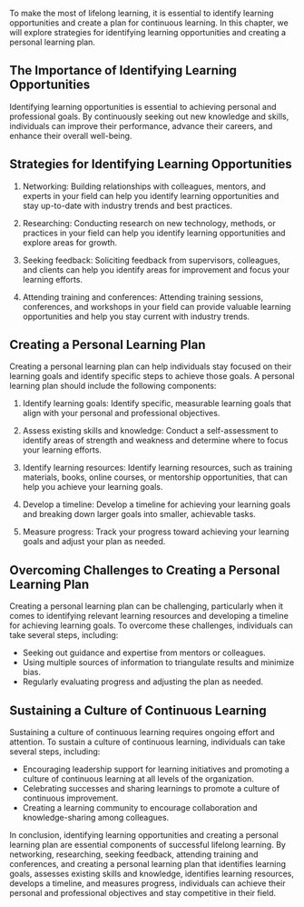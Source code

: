 
To make the most of lifelong learning, it is essential to identify learning opportunities and create a plan for continuous learning. In this chapter, we will explore strategies for identifying learning opportunities and creating a personal learning plan.

The Importance of Identifying Learning Opportunities
----------------------------------------------------

Identifying learning opportunities is essential to achieving personal and professional goals. By continuously seeking out new knowledge and skills, individuals can improve their performance, advance their careers, and enhance their overall well-being.

Strategies for Identifying Learning Opportunities
-------------------------------------------------

1. Networking: Building relationships with colleagues, mentors, and experts in your field can help you identify learning opportunities and stay up-to-date with industry trends and best practices.

2. Researching: Conducting research on new technology, methods, or practices in your field can help you identify learning opportunities and explore areas for growth.

3. Seeking feedback: Soliciting feedback from supervisors, colleagues, and clients can help you identify areas for improvement and focus your learning efforts.

4. Attending training and conferences: Attending training sessions, conferences, and workshops in your field can provide valuable learning opportunities and help you stay current with industry trends.

Creating a Personal Learning Plan
---------------------------------

Creating a personal learning plan can help individuals stay focused on their learning goals and identify specific steps to achieve those goals. A personal learning plan should include the following components:

1. Identify learning goals: Identify specific, measurable learning goals that align with your personal and professional objectives.

2. Assess existing skills and knowledge: Conduct a self-assessment to identify areas of strength and weakness and determine where to focus your learning efforts.

3. Identify learning resources: Identify learning resources, such as training materials, books, online courses, or mentorship opportunities, that can help you achieve your learning goals.

4. Develop a timeline: Develop a timeline for achieving your learning goals and breaking down larger goals into smaller, achievable tasks.

5. Measure progress: Track your progress toward achieving your learning goals and adjust your plan as needed.

Overcoming Challenges to Creating a Personal Learning Plan
----------------------------------------------------------

Creating a personal learning plan can be challenging, particularly when it comes to identifying relevant learning resources and developing a timeline for achieving learning goals. To overcome these challenges, individuals can take several steps, including:

* Seeking out guidance and expertise from mentors or colleagues.
* Using multiple sources of information to triangulate results and minimize bias.
* Regularly evaluating progress and adjusting the plan as needed.

Sustaining a Culture of Continuous Learning
-------------------------------------------

Sustaining a culture of continuous learning requires ongoing effort and attention. To sustain a culture of continuous learning, individuals can take several steps, including:

* Encouraging leadership support for learning initiatives and promoting a culture of continuous learning at all levels of the organization.
* Celebrating successes and sharing learnings to promote a culture of continuous improvement.
* Creating a learning community to encourage collaboration and knowledge-sharing among colleagues.

In conclusion, identifying learning opportunities and creating a personal learning plan are essential components of successful lifelong learning. By networking, researching, seeking feedback, attending training and conferences, and creating a personal learning plan that identifies learning goals, assesses existing skills and knowledge, identifies learning resources, develops a timeline, and measures progress, individuals can achieve their personal and professional objectives and stay competitive in their field.
